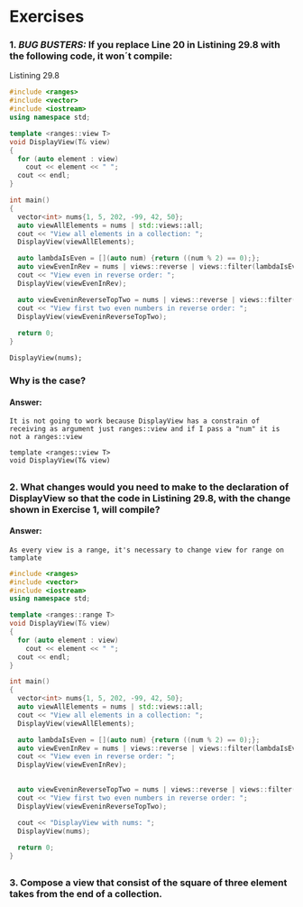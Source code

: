 # Exercises

### 1. *BUG BUSTERS:* If you replace Line 20 in Listining 29.8 with the following code, it won´t compile:
Listining 29.8
```{.cpp .numberLines}
#include <ranges>
#include <vector>
#include <iostream>
using namespace std;

template <ranges::view T>
void DisplayView(T& view)
{
  for (auto element : view)
    cout << element << " ";
  cout << endl;
}

int main()
{
  vector<int> nums{1, 5, 202, -99, 42, 50};
  auto viewAllElements = nums | std::views::all;
  cout << "View all elements in a collection: ";
  DisplayView(viewAllElements);

  auto lambdaIsEven = [](auto num) {return ((num % 2) == 0);};
  auto viewEvenInRev = nums | views::reverse | views::filter(lambdaIsEven);
  cout << "View even in reverse order: ";
  DisplayView(viewEvenInRev);

  auto viewEveninReverseTopTwo = nums | views::reverse | views::filter(lambdaIsEven) | views::take(2);
  cout << "View first two even numbers in reverse order: ";
  DisplayView(viewEveninReverseTopTwo);
  
  return 0;
}

```
```
DisplayView(nums);
```
### Why is the case?

#### Answer:
```
It is not going to work because DisplayView has a constrain of receiving as argument just ranges::view and if I pass a "num" it is not a ranges::view

template <ranges::view T>
void DisplayView(T& view)
```

##
### 2. What changes would you need to make to the declaration of **DisplayView** so that the code in Listining 29.8, with the change shown in Exercise 1, will compile?

#### Answer:
```
As every view is a range, it's necessary to change view for range on tamplate
```

```c++
#include <ranges>
#include <vector>
#include <iostream>
using namespace std;

template <ranges::range T>
void DisplayView(T& view)
{
  for (auto element : view)
    cout << element << " ";
  cout << endl;
}

int main()
{
  vector<int> nums{1, 5, 202, -99, 42, 50};
  auto viewAllElements = nums | std::views::all;
  cout << "View all elements in a collection: ";
  DisplayView(viewAllElements);

  auto lambdaIsEven = [](auto num) {return ((num % 2) == 0);};
  auto viewEvenInRev = nums | views::reverse | views::filter(lambdaIsEven);
  cout << "View even in reverse order: ";
  DisplayView(viewEvenInRev);
   

  auto viewEveninReverseTopTwo = nums | views::reverse | views::filter(lambdaIsEven) | views::take(2);
  cout << "View first two even numbers in reverse order: ";
  DisplayView(viewEveninReverseTopTwo);

  cout << "DisplayView with nums: ";  
  DisplayView(nums);    
  
  return 0;
} 
```

##
### 3. Compose a view that consist of the square of three element takes from the end of a collection.
